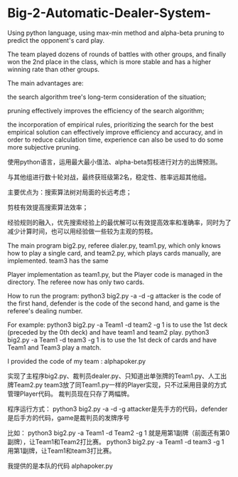 # Big-2-Automatic-Dealer-System-

Using python language, using max-min method and alpha-beta pruning to predict the opponent's card play. 

The team played dozens of rounds of battles with other groups, and finally won the 2nd place in the class, which is more stable and has a higher winning rate than other groups. 

The main advantages are: 

the search algorithm tree's long-term consideration of the situation; 

pruning effectively improves the efficiency of the search algorithm; 

the incorporation of empirical rules, prioritizing the search for the best empirical solution can effectively improve efficiency and accuracy, and in order to reduce calculation time, experience can also be used to do some more subjective pruning.


使用python语言，运用最大最小值法、alpha-beta剪枝进行对方的出牌预测。

与其他组进行数十轮对战，最终获班级第2名，稳定性、胜率远超其他组。

主要优点为：搜索算法树对局面的长远考虑；

剪枝有效提高搜索算法效率；

经验规则的融入，优先搜索经验上的最优解可以有效提高效率和准确率，同时为了减少计算时间，也可以用经验做一些较为主观的剪枝。




The main program big2.py, referee dialer.py, team1.py, which only knows how to play a single card, and team2.py, which plays cards manually, are implemented. team3 has the same 

Player implementation as team1.py, but the Player code is managed in the directory. The referee now has only two cards.

How to run the program: python3 big2.py -a <attacker> -d <defender> -g <game> attacker is the code of the first hand, defender is the code of the second hand, and game is the referee's dealing number.
  
For example: python3 big2.py -a Team1 -d team2 -g 1 is to use the 1st deck (preceded by the 0th deck) and have team1 and team2 play. python3 big2.py -a Team1 -d team3 -g 1 is to use the 1st deck of cards and have Team1 and Team3 play a match.

I provided the code of my team : alphapoker.py


实现了主程序big2.py、裁判员dealer.py、只知道出单张牌的Team1.py、人工出牌Team2.py team3放了同Team1.py一样的Player实现，只不过采用目录的方式管理Player代码。 裁判员现在只存了两幅牌。

程序运行方式： python3 big2.py -a <attacker> -d <defender> -g <game> attacker是先手方的代码，defender是后手方的代码，game是裁判员的发牌序号
  
比如： python3 big2.py -a Team1 -d Team2 -g 1 就是用第1副牌（前面还有第0副牌），让Team1和Team2打比赛。 python3 big2.py -a Team1 -d team3 -g 1 用第1副牌，让Team1和team3打比赛。
  
我提供的是本队的代码 alphapoker.py
